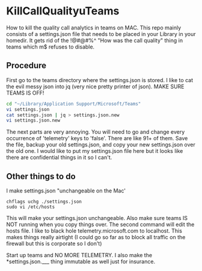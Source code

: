 # KillCallQualityuTeams
How to kill the quality call analytics in teams on MAC. This repo mainly consists of a settings.json file that needs to be placed in your Library in your homedir. It gets rid of the !@#@#$%@##$%^ "How was the call quality" thing in teams which m$ refuses to disable.

## Procedure

First go to the teams directory where the settings.json is stored.  I like to cat the evil messy json into jq (very nice pretty printer of json). MAKE SURE TEAMS IS OFF!

```bash
cd "~/Library/Application Support/Microsoft/Teams"
vi settings.json
cat settings.json | jq > settings.json.new
vi settings.json.new
```

The next parts are very annoying. You will need to go and change every occurrence of 'telemetry' keys to 'false'. There are like 91+ of them. Save the file, backup your old settings.json, and copy your new settings.json over the old one. I would like to put my settings.json file here but it looks like there are confidential things in it so I can't.

## Other things to do

I make settings.json "unchangeable on the Mac'

```shell
chflags uchg ./settings.json
sudo vi /etc/hosts
```

This will make your settings.json unchangeable. Also make sure teams IS NOT running when you copy things over.  The second command will edit the hosts file. I like to black hole telemetry.microsoft.com to localhost. This makes things really airtight (I could go so far as to block all traffic on the firewall but this is corporate so I don't)

Start up teams and NO MORE TELEMETRY. I also make the *settings.json.___ thing immutable as well just for insurance.
